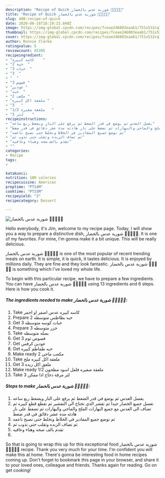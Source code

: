 ```yaml
---
description: "Recipe of Quick شوربة عدس بالخضار 🍅🥕🍋🥔🍵"
title: "Recipe of Quick شوربة عدس بالخضار 🍅🥕🍋🥔🍵"
slug: 400-recipe-of-quick
date: 2020-06-16T18:19:23.840Z
image: https://img-global.cpcdn.com/recipes/fceae246003eaab1/751x532cq70/الصورة-الرئيسية-لوصفةشوربة-عدس-بالخضار-🍅🥕🍋🥔🍵.jpg
thumbnail: https://img-global.cpcdn.com/recipes/fceae246003eaab1/751x532cq70/الصورة-الرئيسية-لوصفةشوربة-عدس-بالخضار-🍅🥕🍋🥔🍵.jpg
cover: https://img-global.cpcdn.com/recipes/fceae246003eaab1/751x532cq70/الصورة-الرئيسية-لوصفةشوربة-عدس-بالخضار-🍅🥕🍋🥔🍵.jpg
author: Ronnie Clarke
ratingvalue: 5
reviewcount: 45395
recipeingredient:
- "كاسه كبيره    "
- "2 حبه  "
- "3 حبات  "
- "3  "
- "  "
- "3 فصوص "
- "عودين "
- "حبه  "
- "2 مكعب "
- "ملعقة اكل كبيره "
- "3   "
- "1/2 ملعقة صغيره   "
- "3 لتر    "
recipeinstructions:
- "يغسل العدس ثم يوضع في قدر الضغط ثم يرفع على النار ويضغط ربع ساعه"
- "تغسل جميع الخضار جيدا ثم تقشر الذي تحتاج الى التقشير ثم تقطع قطع كبيره ثم تضاف الى العدس مع جميع البهارات الملح والماجي والبهارات ثم تضغط على نار هادئه مدة عشر دقائق في قدر ضغط"
- "ثم توضع جميع المقادير في الخلاط وتخلط حتى تصبح ناعمه"
- "ثم تضاف الزبده وتقلب حتى تذوب ثم"
- "تقدم بالف صحه وهناء وعافيه"
- ""
categories:
- Recipe
tags:
- 

katakunci:  
nutrition: 100 calories
recipecuisine: American
preptime: "PT14M"
cooktime: "PT33M"
recipeyield: "3"
recipecategory: Dessert

---
```



![شوربة عدس بالخضار 🍅🥕🍋🥔🍵](https://img-global.cpcdn.com/recipes/fceae246003eaab1/751x532cq70/الصورة-الرئيسية-لوصفةشوربة-عدس-بالخضار-🍅🥕🍋🥔🍵.jpg)

Hello everybody, it's Jim, welcome to my recipe page. Today, I will show you a way to prepare a distinctive dish, شوربة عدس بالخضار 🍅🥕🍋🥔🍵. It is one of my favorites. For mine, I'm gonna make it a bit unique. This will be really delicious.



شوربة عدس بالخضار 🍅🥕🍋🥔🍵 is one of the most popular of recent trending meals on earth. It is simple, it is quick, it tastes delicious. It is enjoyed by millions daily. They are fine and they look fantastic. شوربة عدس بالخضار 🍅🥕🍋🥔🍵 is something which I've loved my whole life.


To begin with this particular recipe, we have to prepare a few ingredients. You can have شوربة عدس بالخضار 🍅🥕🍋🥔🍵 using 13 ingredients and 6 steps. Here is how you cook it.

<!--inarticleads1-->

##### The ingredients needed to make شوربة عدس بالخضار 🍅🥕🍋🥔🍵:

1. Take كاسه كبيره عدس اصفر او احمر
1. Prepare 2 حبه بطاطس متوسطه
1. Get 3 حبات كوسه متوسطه
1. Prepare 3 جزر متوسطه
1. Take  بصله متوسطه
1. Get 3 فصوص ثوم
1. Get عودين كرفس
1. Get حبه طماطم كبيره
1. Make ready 2 مكعب ماجي
1. Take ملعقة اكل كبيره ملح
1. Get 3 ملعق اكل زبده
1. Make ready 1/2 ملعقة صغيره فلفل اسود مطحون
1. Take 3 لتر مرقة دجاج اذا ممكن




<!--inarticleads2-->

##### Steps to make شوربة عدس بالخضار 🍅🥕🍋🥔🍵:

1. يغسل العدس ثم يوضع في قدر الضغط ثم يرفع على النار ويضغط ربع ساعه
1. تغسل جميع الخضار جيدا ثم تقشر الذي تحتاج الى التقشير ثم تقطع قطع كبيره ثم تضاف الى العدس مع جميع البهارات الملح والماجي والبهارات ثم تضغط على نار هادئه مدة عشر دقائق في قدر ضغط
1. ثم توضع جميع المقادير في الخلاط وتخلط حتى تصبح ناعمه
1. ثم تضاف الزبده وتقلب حتى تذوب ثم
1. تقدم بالف صحه وهناء وعافيه
1. 




So that is going to wrap this up for this exceptional food شوربة عدس بالخضار 🍅🥕🍋🥔🍵 recipe. Thank you very much for your time. I'm confident you will make this at home. There's gonna be interesting food in home recipes coming up. Don't forget to bookmark this page in your browser, and share it to your loved ones, colleague and friends. Thanks again for reading. Go on get cooking!
